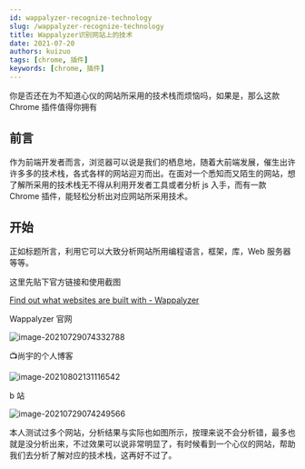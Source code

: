 ```yaml
---
id: wappalyzer-recognize-technology
slug: /wappalyzer-recognize-technology
title: Wappalyzer识别网站上的技术
date: 2021-07-20
authors: kuizuo
tags: [chrome, 插件]
keywords: [chrome, 插件]
---
```


你是否还在为不知道心仪的网站所采用的技术栈而烦恼吗，如果是，那么这款 Chrome 插件值得你拥有

<!-- truncate -->

## 前言

作为前端开发者而言，浏览器可以说是我们的栖息地，随着大前端发展，催生出许许多多的技术栈，各式各样的网站迎刃而出。在面对一个悉知而又陌生的网站，想了解所采用的技术栈无不得从利用开发者工具或者分析 js 入手，而有一款 Chrome 插件，能轻松分析出对应网站所采用技术。

## 开始

正如标题所言，利用它可以大致分析网站所用编程语言，框架，库，Web 服务器等等。

这里先贴下官方链接和使用截图

[Find out what websites are built with - Wappalyzer](https://www.wappalyzer.com/)

Wappalyzer 官网

![image-20210729074332788](https://img.kuizuo.cn/image-20210729074332788.png)

📺尚宇的个人博客

![image-20210802131116542](https://img.kuizuo.cn/image-20210802131116542.png)

b 站

![image-20210729074249566](https://img.kuizuo.cn/image-20210729074249566.png)

本人测试过多个网站，分析结果与实际也如图所示，按理来说不会分析错，最多也就是没分析出来，不过效果可以说非常明显了，有时候看到一个心仪的网站，帮助我们去分析了解对应的技术栈，这再好不过了。
